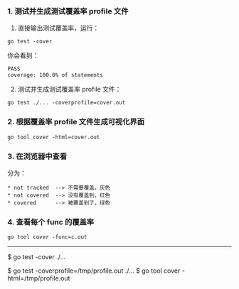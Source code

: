 ### 1. 测试并生成测试覆盖率 profile 文件

1. 直接输出测试覆盖率，运行：

```
go test -cover
```

你会看到：

```
PASS
coverage: 100.0% of statements
```

2. 测试并生成测试覆盖率 profile 文件：

```
go test ./... -coverprofile=cover.out
```

### 2. 根据覆盖率 profile 文件生成可视化界面

```
go tool cover -html=cover.out
```

### 3. 在浏览器中查看

分为：
```
* not tracked  --> 不需要覆盖，灰色
* not covered  --> 没有覆盖到，红色
* covered      --> 被覆盖到了，绿色
```


### 4. 查看每个 func 的覆盖率

```
go tool cover -func=c.out
```

---

$ go test -cover ./...

$ go test -coverprofile=/tmp/profile.out ./...
$ go tool cover -html=/tmp/profile.out
